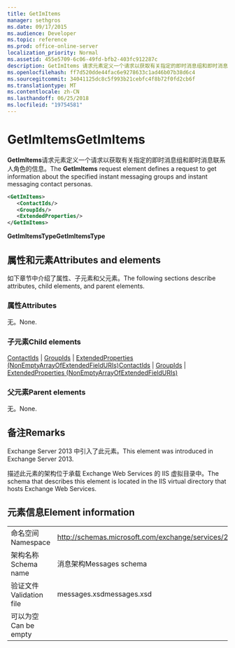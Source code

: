 ```yaml
---
title: GetImItems
manager: sethgros
ms.date: 09/17/2015
ms.audience: Developer
ms.topic: reference
ms.prod: office-online-server
localization_priority: Normal
ms.assetid: 455e5709-6c06-49fd-bfb2-403fc912287c
description: GetImItems 请求元素定义一个请求以获取有关指定的即时消息组和即时消息联系人角色的信息。
ms.openlocfilehash: ff7d520dde44fac6e9278633c1ad46b07b38d6c4
ms.sourcegitcommit: 34041125dc8c5f993b21cebfc4f8b72f0fd2cb6f
ms.translationtype: MT
ms.contentlocale: zh-CN
ms.lasthandoff: 06/25/2018
ms.locfileid: "19754581"
---
```

# <a name="getimitems"></a><span data-ttu-id="6027a-103">GetImItems</span><span class="sxs-lookup"><span data-stu-id="6027a-103">GetImItems</span></span>

<span data-ttu-id="6027a-104">**GetImItems**请求元素定义一个请求以获取有关指定的即时消息组和即时消息联系人角色的信息。</span><span class="sxs-lookup"><span data-stu-id="6027a-104">The **GetImItems** request element defines a request to get information about the specified instant messaging groups and instant messaging contact personas.</span></span> 
  
```XML
<GetImItems>
   <ContactIds/>
   <GroupIds/>
   <ExtendedProperties/>
</GetImItems>
```

 <span data-ttu-id="6027a-105">**GetImItemsType**</span><span class="sxs-lookup"><span data-stu-id="6027a-105">**GetImItemsType**</span></span>
## <a name="attributes-and-elements"></a><span data-ttu-id="6027a-106">属性和元素</span><span class="sxs-lookup"><span data-stu-id="6027a-106">Attributes and elements</span></span>

<span data-ttu-id="6027a-107">如下章节中介绍了属性、子元素和父元素。</span><span class="sxs-lookup"><span data-stu-id="6027a-107">The following sections describe attributes, child elements, and parent elements.</span></span>
  
### <a name="attributes"></a><span data-ttu-id="6027a-108">属性</span><span class="sxs-lookup"><span data-stu-id="6027a-108">Attributes</span></span>

<span data-ttu-id="6027a-109">无。</span><span class="sxs-lookup"><span data-stu-id="6027a-109">None.</span></span>
  
### <a name="child-elements"></a><span data-ttu-id="6027a-110">子元素</span><span class="sxs-lookup"><span data-stu-id="6027a-110">Child elements</span></span>

<span data-ttu-id="6027a-111">[ContactIds](contactids.md) | [GroupIds](groupids.md) | [ExtendedProperties (NonEmptyArrayOfExtendedFieldURIs)](extendedproperties-nonemptyarrayofextendedfielduris.md)</span><span class="sxs-lookup"><span data-stu-id="6027a-111">[ContactIds](contactids.md) | [GroupIds](groupids.md) | [ExtendedProperties (NonEmptyArrayOfExtendedFieldURIs)](extendedproperties-nonemptyarrayofextendedfielduris.md)</span></span>
  
### <a name="parent-elements"></a><span data-ttu-id="6027a-112">父元素</span><span class="sxs-lookup"><span data-stu-id="6027a-112">Parent elements</span></span>

<span data-ttu-id="6027a-113">无。</span><span class="sxs-lookup"><span data-stu-id="6027a-113">None.</span></span>
  
## <a name="remarks"></a><span data-ttu-id="6027a-114">备注</span><span class="sxs-lookup"><span data-stu-id="6027a-114">Remarks</span></span>

<span data-ttu-id="6027a-115">Exchange Server 2013 中引入了此元素。</span><span class="sxs-lookup"><span data-stu-id="6027a-115">This element was introduced in Exchange Server 2013.</span></span>
  
<span data-ttu-id="6027a-116">描述此元素的架构位于承载 Exchange Web Services 的 IIS 虚拟目录中。</span><span class="sxs-lookup"><span data-stu-id="6027a-116">The schema that describes this element is located in the IIS virtual directory that hosts Exchange Web Services.</span></span>
  
## <a name="element-information"></a><span data-ttu-id="6027a-117">元素信息</span><span class="sxs-lookup"><span data-stu-id="6027a-117">Element information</span></span>

|||
|:-----|:-----|
|<span data-ttu-id="6027a-118">命名空间</span><span class="sxs-lookup"><span data-stu-id="6027a-118">Namespace</span></span>  <br/> |http://schemas.microsoft.com/exchange/services/2006/messages  <br/> |
|<span data-ttu-id="6027a-119">架构名称</span><span class="sxs-lookup"><span data-stu-id="6027a-119">Schema name</span></span>  <br/> |<span data-ttu-id="6027a-120">消息架构</span><span class="sxs-lookup"><span data-stu-id="6027a-120">Messages schema</span></span>  <br/> |
|<span data-ttu-id="6027a-121">验证文件</span><span class="sxs-lookup"><span data-stu-id="6027a-121">Validation file</span></span>  <br/> |<span data-ttu-id="6027a-122">messages.xsd</span><span class="sxs-lookup"><span data-stu-id="6027a-122">messages.xsd</span></span>  <br/> |
|<span data-ttu-id="6027a-123">可以为空</span><span class="sxs-lookup"><span data-stu-id="6027a-123">Can be empty</span></span>  <br/> ||
   

